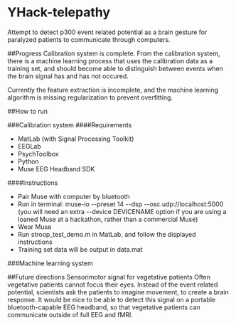 YHack-telepathy
===============

Attempt to detect p300 event related potential as a brain gesture for paralyzed patients to communicate through computers.

##Progress
Calibration system is complete. From the calibration system, there is a machine learning process that uses the calibration data as a training set, and should become able to distinguish between events when the brain signal has and has not occured.

Currently the feature extraction is incomplete, and the machine learning algorithm is missing regularization to prevent overfitting.

##How to run

###Calibration system
####Requirements
* MatLab (with Signal Processing Toolkit)
* EEGLab
* PsychToolbox
* Python
* Muse EEG Headband SDK

####Instructions
* Pair Muse with computer by bluetooth
* Run in terminal: muse-io --preset 14 --dsp --osc.udp://localhost:5000
  (you will need an extra --device DEVICENAME option if you are using a loaned Muse at a hackathon, rather than a commercial Muse)
* Wear Muse
* Run stroop\_test\_demo.m in MatLab, and follow the displayed instructions
* Training set data will be output in data.mat

###Machine learning system

##Future directions
Sensorimotor signal for vegetative patients
Often vegetative patients cannot focus their eyes. Instead of the event related potential, scientists ask the patients to imagine movement, to create a brain response. It would be nice to be able to detect this signal on a portable bluetooth-capable EEG headband, so that vegetative patients can communicate outside of full EEG and fMRI.
